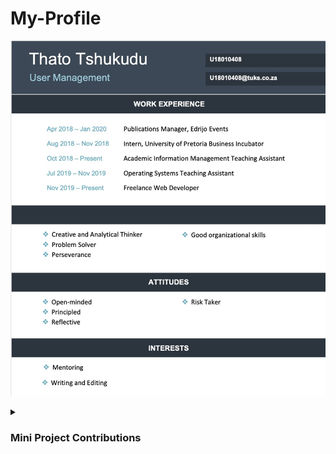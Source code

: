 # My-Profile
![Thato Tshukudu Profile](Profile.jpg)


<details>
     <summary><b><h3> Mini Project Contributions </h3></b></summary>
        Unit Tests
          <ul> 
               <li>Set up and conducted automated tests on Postman for <i>Reset</i>, <i>Recover</i> and <i>Encryption</i> models.       </li> 
          </ul>
        
        Coding and Implementation
        <ul> 
             <li> Developed the Encryption model for the API (Encryption.php) </li>
             <li> Set up the Request model for the API (Request.php) </li>
             <li> Worked on initial Update model </li>
             <li> Worked on Response Object model (ResponseObject.php) </li>
               </ul>
        
</details>
